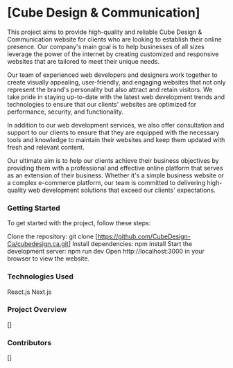 # [Cube Design & Communication]
This project aims to provide high-quality and reliable Cube Design & Communication website for clients who are looking to establish their online presence. Our company's main goal is to help businesses of all sizes leverage the power of the internet by creating customized and responsive websites that are tailored to meet their unique needs.

Our team of experienced web developers and designers work together to create visually appealing, user-friendly, and engaging websites that not only represent the brand's personality but also attract and retain visitors. We take pride in staying up-to-date with the latest web development trends and technologies to ensure that our clients' websites are optimized for performance, security, and functionality.

In addition to our web development services, we also offer consultation and support to our clients to ensure that they are equipped with the necessary tools and knowledge to maintain their websites and keep them updated with fresh and relevant content.

Our ultimate aim is to help our clients achieve their business objectives by providing them with a professional and effective online platform that serves as an extension of their business. Whether it's a simple business website or a complex e-commerce platform, our team is committed to delivering high-quality web development solutions that exceed our clients' expectations.

### Getting Started
To get started with the project, follow these steps:

Clone the repository: git clone [https://github.com/CubeDesign-Ca/cubedesign.ca.git]
Install dependencies: npm install
Start the development server: npm run dev
Open http://localhost:3000 in your browser to view the website.

### Technologies Used
React.js
Next.js

### Project Overview
[]


### Contributors
[]